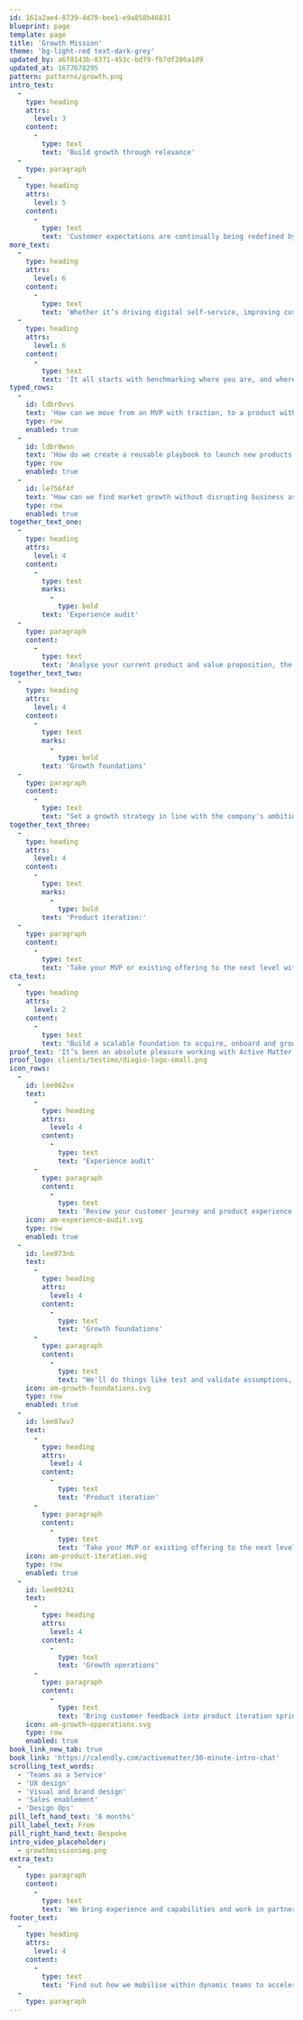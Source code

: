 ```yaml
---
id: 161a2ae4-8739-4d79-bee1-e9a858b46831
blueprint: page
template: page
title: 'Growth Mission'
theme: 'bg-light-red text-dark-grey'
updated_by: a6f8143b-8371-453c-bd79-fb7df286a1d9
updated_at: 1677678295
pattern: patterns/growth.png
intro_text:
  -
    type: heading
    attrs:
      level: 3
    content:
      -
        type: text
        text: 'Build growth through relevance'
  -
    type: paragraph
  -
    type: heading
    attrs:
      level: 5
    content:
      -
        type: text
        text: 'Customer expectations are continually being redefined by market-leading experiences. We help companies navigate the improvements in their product and service to stay relevant and build deeper, more connected customer relationships.'
more_text:
  -
    type: heading
    attrs:
      level: 6
    content:
      -
        type: text
        text: 'Whether it’s driving digital self-service, improving customer retention, enabling teams or streamlining operations, we bring human-centred design, technology and commercial strategy to help our clients fly.'
  -
    type: heading
    attrs:
      level: 6
    content:
      -
        type: text
        text: 'It all starts with benchmarking where you are, and where you aspire to be.'
typed_rows:
  -
    id: ldbr0vvs
    text: 'How can we move from an MVP with traction, to a product with impact?'
    type: row
    enabled: true
  -
    id: ldbr0wsn
    text: 'How do we create a reusable playbook to launch new products globally?'
    type: row
    enabled: true
  -
    id: le756f4f
    text: 'How can we find market growth without disrupting business as usual?'
    type: row
    enabled: true
together_text_one:
  -
    type: heading
    attrs:
      level: 4
    content:
      -
        type: text
        marks:
          -
            type: bold
        text: 'Experience audit'
  -
    type: paragraph
    content:
      -
        type: text
        text: 'Analyse your current product and value proposition, the customer journey and the market positioning to find the leverage points for growth. At this stage, we’ll also challenge whether the product is even worthy to scale.'
together_text_two:
  -
    type: heading
    attrs:
      level: 4
    content:
      -
        type: text
        marks:
          -
            type: bold
        text: 'Growth foundations'
  -
    type: paragraph
    content:
      -
        type: text
        text: "Set a growth strategy in line with the company's ambition, define assumptions and set boundaries, product-market fit, build your team and get funding for success."
together_text_three:
  -
    type: heading
    attrs:
      level: 4
    content:
      -
        type: text
        marks:
          -
            type: bold
        text: 'Product iteration:'
  -
    type: paragraph
    content:
      -
        type: text
        text: 'Take your MVP or existing offering to the next level with our support to optimise it with upgraded UX, design, content and regular bi-weekly releases'
cta_text:
  -
    type: heading
    attrs:
      level: 2
    content:
      -
        type: text
        text: "Build a scalable foundation to acquire, onboard and grow customers in a sustainable way. Let's kickstart your next phase."
proof_text: 'It’s been an absolute pleasure working with Active Matter. The professionalism in taking time to understand our business and requirements has been fantastic.'
proof_logo: clients/testimo/diagio-logo-small.png
icon_rows:
  -
    id: lee062vx
    text:
      -
        type: heading
        attrs:
          level: 4
        content:
          -
            type: text
            text: 'Experience audit'
      -
        type: paragraph
        content:
          -
            type: text
            text: 'Review your customer journey and product experience to find the key leverage points for growth.'
    icon: am-experience-audit.svg
    type: row
    enabled: true
  -
    id: lee073nb
    text:
      -
        type: heading
        attrs:
          level: 4
        content:
          -
            type: text
            text: 'Growth foundations'
      -
        type: paragraph
        content:
          -
            type: text
            text: "We'll do things like test and validate assumptions, improve the product-market fit, develop your brand & content and help onboard the right capabilities for success."
    icon: am-growth-foundations.svg
    type: row
    enabled: true
  -
    id: lee07wv7
    text:
      -
        type: heading
        attrs:
          level: 4
        content:
          -
            type: text
            text: 'Product iteration'
      -
        type: paragraph
        content:
          -
            type: text
            text: 'Take your MVP or existing offering to the next level with our support to optimise it with upgraded UX, design, content and regular bi-weekly releases.'
    icon: am-product-iteration.svg
    type: row
    enabled: true
  -
    id: lee09241
    text:
      -
        type: heading
        attrs:
          level: 4
        content:
          -
            type: text
            text: 'Growth operations'
      -
        type: paragraph
        content:
          -
            type: text
            text: 'Bring customer feedback into product iteration sprints, build marketing and brand-enhancing tools and build systems and capabilities to execute consistently brilliant customer experiences at scale.'
    icon: am-growth-opperations.svg
    type: row
    enabled: true
book_link_new_tab: true
book_link: 'https://calendly.com/activematter/30-minute-intro-chat'
scrolling_text_words:
  - 'Teams as a Service'
  - 'UX design'
  - 'Visual and brand design'
  - 'Sales enablement'
  - 'Design Ops'
pill_left_hand_text: '6 months'
pill_label_text: From
pill_right_hand_text: Bespoke
intro_video_placeholder:
  - growthmissionimg.png
extra_text:
  -
    type: paragraph
    content:
      -
        type: text
        text: 'We bring experience and capabilities and work in partnership with your teams to create the change you need to make. '
footer_text:
  -
    type: heading
    attrs:
      level: 4
    content:
      -
        type: text
        text: 'Find out how we mobilise within dynamic teams to accelerate growth.'
  -
    type: paragraph
---
```

